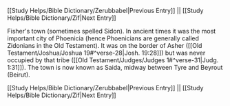 [[Study Helps/Bible Dictionary/Zerubbabel|Previous Entry]]  ||  [[Study Helps/Bible Dictionary/Zif|Next Entry]]

 Fisher's town (sometimes spelled Sidon). In ancient times it was the most important city of Phoenicia (hence Phoenicians are generally called Zidonians in the Old Testament). It was on the border of Asher ([[Old Testament/Joshua/Joshua 19#^verse-28|Josh. 19:28]]) but was never occupied by that tribe ([[Old Testament/Judges/Judges 1#^verse-31|Judg. 1:31]]). The town is now known as Saida, midway between Tyre and Beyrout (Beirut).

[[Study Helps/Bible Dictionary/Zerubbabel|Previous Entry]]  ||  [[Study Helps/Bible Dictionary/Zif|Next Entry]]